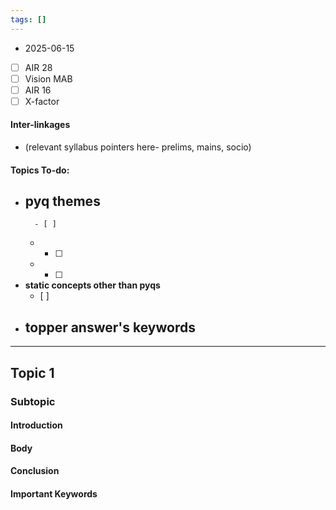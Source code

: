 ```yaml
---
tags: []
---
```

* 2025-06-15
 - [ ] AIR 28
 - [ ] Vision MAB
 - [ ] AIR 16
 - [ ] X-factor
 
#### Inter-linkages
* (relevant syllabus pointers here- prelims, mains, socio)
#### Topics To-do: 
- **pyq themes**
	- 
		- [ ] 
	- 
		- [ ] 
	-  
		- [ ] 
- **static concepts other than pyqs**
	- [ ] 
- **topper answer's keywords**
	- 

---
## Topic 1
### Subtopic
#### Introduction

#### Body

#### Conclusion

#### Important Keywords
